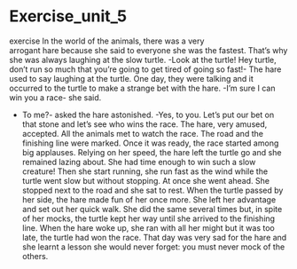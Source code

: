# Exercise_unit_5
exercise
In the world of the animals, there was a very arrogant hare because she said to everyone she was the fastest. That’s why she was always laughing at the slow turtle.
-Look at the turtle! Hey turtle, don’t run so much that you’re going to get tired of going so fast!- The hare used to say laughing at the turtle.
One day, they were talking and it occurred to the turtle to make a strange bet with the hare.
-I’m sure I can win you a race- she said.
- To me?- asked the hare astonished.
-Yes, to you. Let’s put our bet on that stone and let’s see who wins the race.
The hare, very amused, accepted. All the animals met to watch the race. The road and the finishing line were marked. Once it was ready, the race started among big applauses.
Relying on her speed, the hare left the turtle go and she remained lazing about. She had time enough to win such a slow creature!
Then she start running, she run fast as the wind while the turtle went slow but without stopping. At once she went ahead. She stopped next to the road and she sat to rest.
When the turtle passed by her side, the hare made fun of her once more. She left her advantage and set out her quick walk. She did the same several times but, in spite of her mocks, the turtle kept her way until she arrived to the finishing line. When the hare woke up, she ran with all her might but it was too late, the turtle had won the race.
That day was very sad for the hare and she learnt a lesson she would never forget: you must never mock of the others.
